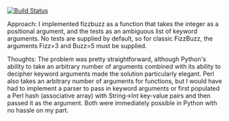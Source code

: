 [![Build Status](https://travis-ci.org/geekofalltrades/FizzBuzz.png?branch=master)](https://travis-ci.org/geekofalltrades/FizzBuzz)

Approach:
I implemented fizzbuzz as a function that takes the integer as a
positional argument, and the tests as an ambiguous list of keyword
arguments. No tests are supplied by default, so for classic FizzBuzz,
the arguments Fizz=3 and Buzz=5 must be supplied.

Thoughts:
The problem was pretty straightforward, although Python's ability to
take an arbitrary number of arguments combined with its ability to
decipher keyword arguments made the solution particularly elegant. Perl
also takes an arbitrary number of arguments for functions, but I would
have had to implement a parser to pass in keyword arguments or first
populated a Perl hash (associative array) with String->Int key-value
pairs and then passed it as the argument. Both were immediately possible
in Python with no hassle on my part.